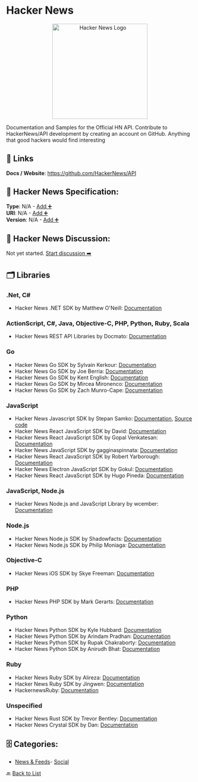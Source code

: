# Hacker News
<p align="center">
    <img width="256" src="https://raw.githubusercontent.com/apis-list/apis-list/main/apis/hacker-news/logo_256x256.png" alt="Hacker News Logo"/>
</p>
Documentation and Samples for the Official HN API. Contribute to HackerNews/API development by creating an account on GitHub. Anything that good hackers would find interesting

##  🔗 Links
**Docs / Website**: https://github.com/HackerNews/API

## 🧬 Hacker News Specification:
**Type**: N/A - [Add ➕](https://github.com/apis-list/apis-list/edit/main/apis.yaml#9149)  
**URI**: N/A - [Add ➕](https://github.com/apis-list/apis-list/edit/main/apis.yaml#9149)  
**Version**: N/A - [Add ➕](https://github.com/apis-list/apis-list/edit/main/apis.yaml#9149)

## 💬 Hacker News Discussion:
Not yet started. [Start discussion ➡️](https://github.com/apis-list/apis-list/discussions/new)

## 🗂️ Libraries
### .Net, C#
- Hacker News .NET SDK by Matthew O'Neill: [Documentation](https://github.com/Matthew14/HackerNews-.NET-Wrapper)
### ActionScript, C#, Java, Objective-C, PHP, Python, Ruby, Scala
- Hacker News REST API Libraries by Docmato: [Documentation](http://restunited.com/releases/436485910940354377/wrappers)
### Go
- Hacker News Go SDK by Sylvain Kerkour: [Documentation](https://github.com/z0mbie42/go-hn-api)
- Hacker News Go SDK by Joe Berria: [Documentation](https://github.com/nexes/hackernews)
- Hacker News Go SDK by Kent English: [Documentation](https://github.com/zeroviscosity/go-hn)
- Hacker News Go SDK by Mircea Mironenco: [Documentation](https://github.com/mirceamironenco/go-hackernews)
- Hacker News Go SDK by Zach Munro-Cape: [Documentation](https://github.com/munrocape/hn)
### JavaScript
- Hacker News Javascript SDK by Stepan Samko: [Documentation](https://moondef.github.io/hacker-news-api/), [Source code](https://github.com/moondef/hacker-news-api)
- Hacker News React JavaScript SDK by David: [Documentation](https://github.com/blankmaker/hackernews-react-client)
- Hacker News React JavaScript SDK by Gopal Venkatesan: [Documentation](https://github.com/g13n/ycnews)
- Hacker News JavaScript SDK by gagginaspinnata: [Documentation](https://github.com/gagginaspinnata/yc-api)
- Hacker News React JavaScript SDK by Robert Yarborough: [Documentation](https://github.com/robert-yarborough/hackernews-reactJS)
- Hacker News Electron JavaScript SDK by Gokul: [Documentation](https://github.com/gokulchandra/menubar-HackerNews-client)
- Hacker News React JavaScript SDK by Hugo Pineda: [Documentation](https://github.com/hugotox/hacker-news-client)
### JavaScript, Node.js
- Hacker News Node.js and JavaScript Library by wcember: [Documentation](https://github.com/wcember/HackerNews-API)
### Node.js
- Hacker News Node.js SDK by Shadowfacts: [Documentation](https://github.com/shadowfacts/hn-promise)
- Hacker News Node.js SDK by Philip Moniaga: [Documentation](https://github.com/philipmoniaga/hackernewsapinode)
### Objective-C
- Hacker News iOS SDK by Skye Freeman: [Documentation](https://github.com/skyefreeman/HackerNewsKit)
### PHP
- Hacker News PHP SDK by Mark Gerarts: [Documentation](https://github.com/mark-gerarts/hn-api-php)
### Python
- Hacker News Python SDK by Kyle Hubbard: [Documentation](https://github.com/kahubbard/hnapi-wrapper)
- Hacker News Python SDK by Arindam Pradhan: [Documentation](https://github.com/arindampradhan/yaaHN)
- Hacker News Python SDK by Rupak Chakraborty: [Documentation](https://github.com/rupakc/HackerNews-API)
- Hacker News Python SDK by Anirudh Bhat: [Documentation](https://github.com/AnirudhBhat/HackerNewsAPI)
### Ruby
- Hacker News Ruby SDK by Alireza: [Documentation](https://github.com/alibabajan/hackernews)
- Hacker News Ruby SDK by Jingwen: [Documentation](https://github.com/jin/hnrb)
- HackernewsRuby: [Documentation](https://github.com/allcentury/hackernews_ruby)
### Unspecified
- Hacker News Rust SDK by Trevor Bentley: [Documentation](https://github.com/mrmekon/hn-rs)
- Hacker News Crystal SDK by Dan: [Documentation](https://github.com/Gangwolf/hncr)


## 🗄️ Categories:
- [News & Feeds](https://github.com/apis-list/apis-list#news--feeds-)- [Social](https://github.com/apis-list/apis-list#social-)

🔙  [Back to List](https://github.com/apis-list/apis-list)
